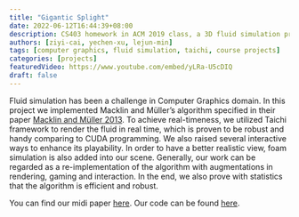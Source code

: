 ```yaml
---
title: "Gigantic Splight"
date: 2022-06-12T16:44:39+08:00
description: CS403 homework in ACM 2019 class, a 3D fluid simulation project based on Taichi framework. Several fun ways of interactions are combined.
authors: [ziyi-cai, yechen-xu, lejun-min]
tags: [computer graphics, fluid simulation, taichi, course projects]
categories: [projects]
featuredVideo: https://www.youtube.com/embed/yLRa-U5cDIQ 
draft: false
---
```

Fluid simulation has been a challenge in Computer Graphics domain. In this project we implemented Macklin and Müller’s algorithm specified in their paper [Macklin and Müller 2013](https://mmacklin.com/pbf_sig_preprint.pdf). To achieve real-timeness, we utilized Taichi framework to render the fluid in real time, which is proven to be robust and handy comparing to CUDA programming. We also raised several interactive ways to enhance its playability. In order to have a better realistic view, foam simulation is also added into our scene. Generally, our work can be regarded as a re-implementation of the algorithm with augmentations in rendering, gaming and interaction. In the end, we also prove with statistics that the algorithm is efficient and robust.

You can find our midi paper [here](https://github.com/PorygonGroup/Gigantic-Splight/blob/master/Simulating_Particle_Based_Fluids.pdf). Our code can be found [here](https://github.com/PorygonGroup/Gigantic-Splight/).
